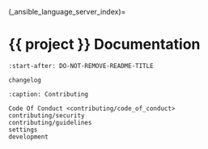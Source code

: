 <!-- markdownlint-disable first-line-heading -->

(\_ansible_language_server_index)=

# {{ project }} Documentation

```{include} ../README.md
:start-after: DO-NOT-REMOVE-README-TITLE
```

```{toctree}
changelog
```

```{toctree}
:caption: Contributing

Code Of Conduct <contributing/code_of_conduct>
contributing/security
contributing/guidelines
settings
development
```
